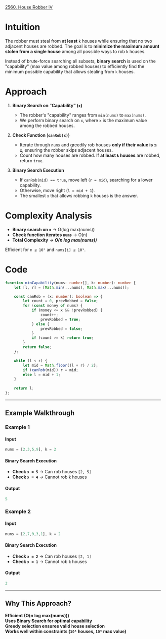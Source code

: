 [2560. House Robber IV](https://leetcode.com/problems/house-robber-iv/)

# Intuition

The robber must steal from **at least** `k` houses while ensuring that no two adjacent houses are robbed. The goal is to **minimize the maximum amount stolen from a single house** among all possible ways to rob `k` houses.

Instead of brute-force searching all subsets, **binary search** is used on the "capability" (max value among robbed houses) to efficiently find the minimum possible capability that allows stealing from `k` houses.

# Approach

1. **Binary Search on "Capability" (`x`)**
    
    - The robber's "capability" ranges from `min(nums)` to `max(nums)`.
    - We perform binary search on `x`, where `x` is the maximum value among the robbed houses.
2. **Check Function (`canRob(x)`)**
    
    - Iterate through `nums` and greedily rob houses **only if their value is ≤ `x`**, ensuring the robber skips adjacent houses.
    - Count how many houses are robbed. If **at least `k` houses** are robbed, return `true`.
3. **Binary Search Execution**
    
    - If `canRob(mid) == true`, move left (`r = mid`), searching for a lower capability.
    - Otherwise, move right (`l = mid + 1`).
    - The smallest `x` that allows robbing `k` houses is the answer.

# Complexity Analysis

- **Binary search on `x`** → O(log max(nums))
- **Check function iterates `nums`** → O(n)
- **Total Complexity** → ***O(n log max(nums))***

Efficient for `n ≤ 10⁵` and `nums[i] ≤ 10⁹`.

# Code

```typescript
function minCapability(nums: number[], k: number): number {
    let [l, r] = [Math.min(...nums), Math.max(...nums)];

    const canRob = (x: number): boolean => {
        let count = 0, prevRobbed = false;
        for (const money of nums) {
            if (money <= x && !prevRobbed) {
                count++;
                prevRobbed = true;
            } else {
                prevRobbed = false;
            }
            if (count >= k) return true;
        }
        return false;
    };

    while (l < r) {
        let mid = Math.floor((l + r) / 2);
        if (canRob(mid)) r = mid;
        else l = mid + 1;
    }
    
    return l;
};

```

---

## **Example Walkthrough**

### **Example 1**

#### **Input**

```typescript
nums = [2,3,5,9], k = 2
```

#### **Binary Search Execution**

- **Check `x = 5`** → Can rob houses `[2, 5]`
- **Check `x = 4`** → Cannot rob `k` houses 

#### **Output**

```typescript
5
```

### **Example 2**

#### **Input**

```typescript
nums = [2,7,9,3,1], k = 2
```

#### **Binary Search Execution**

- **Check `x = 2`** → Can rob houses `[2, 1]` 
- **Check `x = 1`** → Cannot rob `k` houses

#### **Output**

```typescript
2
```

---

## **Why This Approach?**

**Efficient (O(n log max(nums)))**  
**Uses Binary Search for optimal capability**  
**Greedy selection ensures valid house selection**  
**Works well within constraints (`10⁵` houses, `10⁹` max value)**